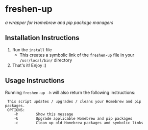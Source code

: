 # freshen-up #
*a wrapper for Homebrew and pip package managers*


## Installation Instructions ##
1. Run the `install` file
    * This creates a symbolic link of the `freshen-up` file in your `/usr/local/bin/` directory
2. That's it! Enjoy :)


## Usage Instructions ##
Running `freshen-up -h` will also return the following instructions:
```
 This script updates / upgrades / cleans your Homebrew and pip packages.
 OPTIONS:
    -h        Show this message
    -U        Upgrade applicable Homebrew and pip packages
    -c        Clean up old Homebrew packages and symbolic links
```